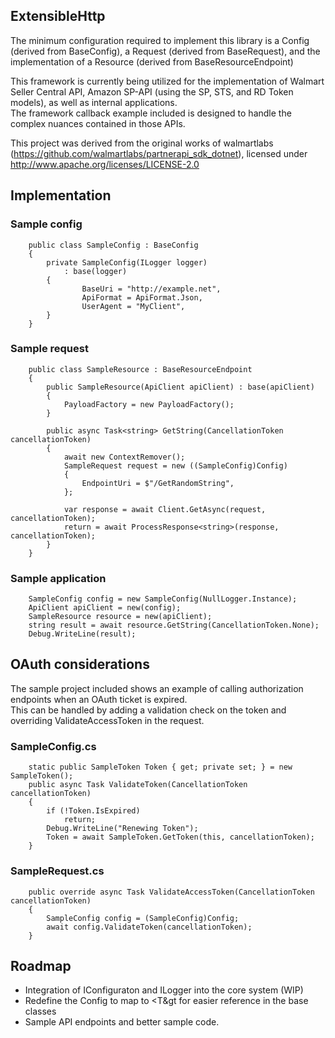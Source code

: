 ## ExtensibleHttp

The minimum configuration required to implement this library is a Config (derived from BaseConfig), a Request (derived from BaseRequest), and the implementation of a Resource (derived from BaseResourceEndpoint)

This framework is currently being utilized for the implementation of Walmart Seller Central API, Amazon SP-API (using the SP, STS, and RD Token models), as well as internal applications.  
The framework callback example included is designed to handle the complex nuances contained in those APIs.

This project was derived from the original works of walmartlabs (https://github.com/walmartlabs/partnerapi_sdk_dotnet), licensed under http://www.apache.org/licenses/LICENSE-2.0



## Implementation

### Sample config

```
    public class SampleConfig : BaseConfig
    {
        private SampleConfig(ILogger logger)
            : base(logger)
        {
                BaseUri = "http://example.net",
                ApiFormat = ApiFormat.Json,
                UserAgent = "MyClient",
        }
    }

```

### Sample request 

```
    public class SampleResource : BaseResourceEndpoint
    {
        public SampleResource(ApiClient apiClient) : base(apiClient)
        {
            PayloadFactory = new PayloadFactory();
        }

        public async Task<string> GetString(CancellationToken cancellationToken)
        {
            await new ContextRemover();
            SampleRequest request = new ((SampleConfig)Config)
            {
                EndpointUri = $"/GetRandomString",
            };

            var response = await Client.GetAsync(request, cancellationToken);
            return = await ProcessResponse<string>(response, cancellationToken);
        }
    }

```

### Sample application
```
    SampleConfig config = new SampleConfig(NullLogger.Instance);
    ApiClient apiClient = new(config);
    SampleResource resource = new(apiClient);
    string result = await resource.GetString(CancellationToken.None);
    Debug.WriteLine(result);

```

## OAuth considerations

The sample project included shows an example of calling authorization endpoints when an OAuth ticket is expired.  
This can be handled by adding a validation check on the token and overriding ValidateAccessToken in the request.

### SampleConfig.cs
```
    static public SampleToken Token { get; private set; } = new SampleToken();
    public async Task ValidateToken(CancellationToken cancellationToken)
    {
        if (!Token.IsExpired)
            return;
        Debug.WriteLine("Renewing Token");
        Token = await SampleToken.GetToken(this, cancellationToken);
    }
```

### SampleRequest.cs

```
	public override async Task ValidateAccessToken(CancellationToken cancellationToken)
	{
		SampleConfig config = (SampleConfig)Config;
		await config.ValidateToken(cancellationToken);
	}
```

## Roadmap

* Integration of IConfiguraton and ILogger into the core system (WIP)
* Redefine the Config to map to &lt;T&gt for easier reference in the base classes
* Sample API endpoints and better sample code.

